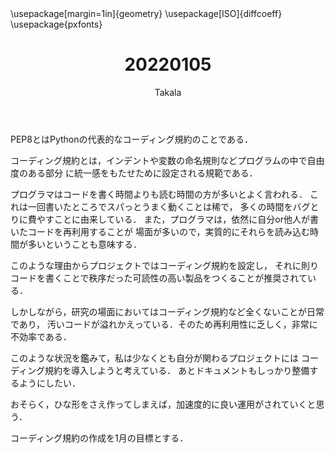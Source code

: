 ﻿---
title: 20220105
yesterday: 20220104
tomorrow: 20220106
days: 740
author: Takala
header-includes:
  - \usepackage[margin=1in]{geometry}
  - \usepackage[ISO]{diffcoeff}
  - \usepackage{pxfonts}
---


PEP8とはPythonの代表的なコーディング規約のことである．


コーディング規約とは，インデントや変数の命名規則などプログラムの中で自由度のある部分
に統一感をもたせために設定される規範である．



プログラマはコードを書く時間よりも読む時間の方が多いとよく言われる．
これは一回書いたところでスパっとうまく動くことは稀で，
多くの時間をバグとりに費やすことに由来している．
また，プログラマは，依然に自分or他人が書いたコードを再利用することが
場面が多いので，実質的にそれらを読み込む時間が多いということも意味する．


このような理由からプロジェクトではコーディング規約を設定し，
それに則りコードを書くことで秩序だった可読性の高い製品をつくることが推奨されている．



しかしながら，研究の場面においてはコーディング規約など全くないことが日常であり，
汚いコードが溢れかえっている．そのため再利用性に乏しく，非常に不効率である．


このような状況を鑑みて，私は少なくとも自分が関わるプロジェクトには
コーディング規約を導入しようと考えている．
あとドキュメントもしっかり整備するようにしたい．


おそらく，ひな形をさえ作ってしまえば，加速度的に良い運用がされていくと思う．



コーディング規約の作成を1月の目標とする．




